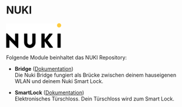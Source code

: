 # NUKI

![Image](imgs/nuki-logo-black.png)

Folgende Module beinhaltet das NUKI Repository:

- __Bridge__ ([Dokumentation](Bridge))  
	Die Nuki Bridge fungiert als Brücke zwischen deinem hauseigenen WLAN und deinem Nuki Smart Lock.
	
- __SmartLock__ ([Dokumentation](SmartLock))  
  	Elektronisches Türschloss. Dein Türschloss wird zum Smart Lock.
  	